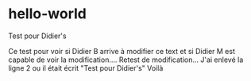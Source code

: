 # hello-world
Test pour Didier's

Ce test pour voir si Didier B arrive à modifier ce text et si Didier M est capable de voir la modification....
Retest de modification...
J'ai enlevé la ligne 2 ou il était écrit "Test pour Didier's"
Voilà
